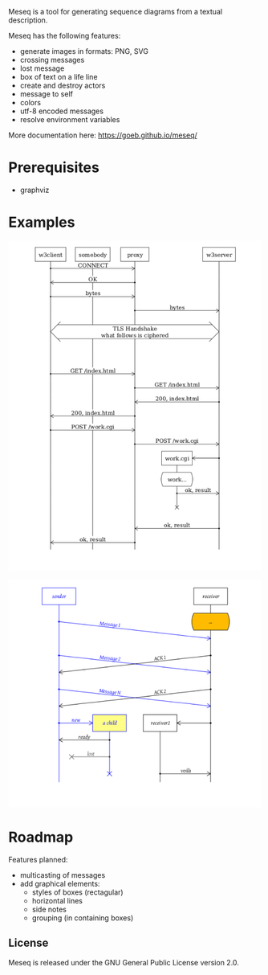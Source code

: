 
Meseq is a tool for generating sequence diagrams from a textual description.

Meseq has the following features:
- generate images in formats: PNG, SVG
- crossing messages
- lost message
- box of text on a life line
- create and destroy actors
- message to self
- colors
- utf-8 encoded messages
- resolve environment variables

More documentation here: <https://goeb.github.io/meseq/>

# Prerequisites

- graphviz

# Examples

![Example 1](https://raw.githubusercontent.com/goeb/meseq/master/examples/example_web.png)

![Example with colors](https://raw.githubusercontent.com/goeb/meseq/master/examples/example_color.png)

# Roadmap

Features planned:

* multicasting of messages
* add graphical elements:
	* styles of boxes (rectagular)
	* horizontal lines
	* side notes
	* grouping (in containing boxes)

## License

Meseq is released under the GNU General Public License version 2.0.

